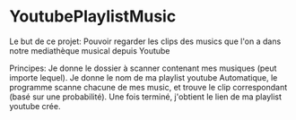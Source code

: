 YoutubePlaylistMusic
====================

Le but de ce projet:
Pouvoir regarder les clips des musics que l'on a dans notre mediathèque musical depuis Youtube

Principes:
Je donne le dossier à scanner contenant mes musiques (peut importe lequel).
Je donne le nom de ma playlist youtube
Automatique, le programme scanne chacune de mes music, et trouve le clip correspondant (basé sur une probabilité).
Une fois terminé, j'obtient le lien de ma playlist youtube crée.
